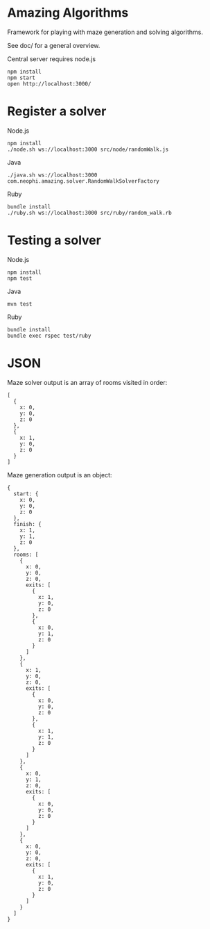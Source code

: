 Amazing Algorithms
=======

Framework for playing with maze generation and solving algorithms.

See doc/ for a general overview.

Central server requires node.js

```
npm install
npm start
open http://localhost:3000/
```

Register a solver
==

Node.js

```
npm install
./node.sh ws://localhost:3000 src/node/randomWalk.js
```

Java

```
./java.sh ws://localhost:3000 com.neophi.amazing.solver.RandomWalkSolverFactory
```

Ruby

```
bundle install
./ruby.sh ws://localhost:3000 src/ruby/random_walk.rb
```

Testing a solver
==

Node.js

```
npm install
npm test
```

Java

```
mvn test
```

Ruby

```
bundle install
bundle exec rspec test/ruby
```

JSON
==

Maze solver output is an array of rooms visited in order:

```
[
  {
    x: 0,
    y: 0,
    z: 0
  },
  {
    x: 1,
    y: 0,
    z: 0
  }
]
```

Maze generation output is an object:

```
{
  start: {
    x: 0,
    y: 0,
    z: 0
  },
  finish: {
    x: 1,
    y: 1,
    z: 0
  },
  rooms: [
    {
      x: 0,
      y: 0,
      z: 0,
      exits: [
        {
          x: 1,
          y: 0,
          z: 0
        },
        {
          x: 0,
          y: 1,
          z: 0
        }
      ]
    },
    {
      x: 1,
      y: 0,
      z: 0,
      exits: [
        {
          x: 0,
          y: 0,
          z: 0
        },
        {
          x: 1,
          y: 1,
          z: 0
        }
      ]
    },
    {
      x: 0,
      y: 1,
      z: 0,
      exits: [
        {
          x: 0,
          y: 0,
          z: 0
        }
      ]
    },
    {
      x: 0,
      y: 0,
      z: 0,
      exits: [
        {
          x: 1,
          y: 0,
          z: 0
        }
      ]
    }
  ]
}
```


